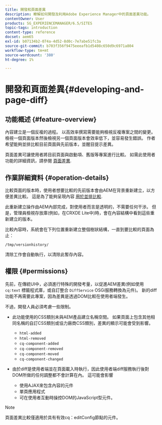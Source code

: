 ```yaml
---
title: 開發和頁面差異
description: 瞭解如何開發及利用Adobe Experience Manager中的頁面差異功能。
contentOwner: User
products: SG_EXPERIENCEMANAGER/6.5/SITES
topic-tags: introduction
content-type: reference
docset: aem65
exl-id: b07134b2-074a-4d52-8d0c-7e7abe51fc3a
source-git-commit: b703f356f9475eeeafb1d5408c650d9c6971a804
workflow-type: tm+mt
source-wordcount: '380'
ht-degree: 1%

---
```


# 開發和頁面差異{#developing-and-page-diff}

## 功能概述 {#feature-overview}

內容建立是一個反複的過程。 以高效率撰寫需要能夠檢視反複專案之間的變更。 檢視一個頁面版本然後檢視另一個頁面版本會效率低下，並容易發生錯誤。 作者希望能夠並排比較目前頁面與先前版本，並醒目提示差異。

頁面差異可讓使用者將目前頁面與啟動項、舊版等專案進行比較。 如需此使用者功能的詳細資訊，請參閱 [頁面差異](/help/sites-authoring/page-diff.md).

## 作業詳細資料 {#operation-details}

比較頁面的版本時，使用者想要比較的先前版本會由AEM在背景重新建立，以方便差異比較。 這是為了能夠呈現內容 [用於並排比較](/help/sites-developing/pagediff.md#operation-details).

此重新建立操作由AEM內部完成，對使用者而言是透明的，不需要任何干涉。 但是，管理員檢視存放庫(例如，在CRXDE Lite中)時，會在內容結構中看到這些重新建立的版本。

比較內容時，系統會在下列位置重新建立整個樹狀結構，一直到要比較的頁面為止：

`/tmp/versionhistory/`

清除工作會自動執行，以清除此暫存內容。

## 權限 {#permissions}

先前，在傳統UI中，必須進行特殊的開發考量，以促進AEM差異(例如使用 `cq:text` 標籤程式庫，或自訂整合 `DiffService` OSGi服務轉換為元件)。 新的diff功能不再需要此專案，因為差異是透過DOM比較在使用者端發生。

不過，開發人員必須考慮一些限制。

* 此功能使用的CSS類別未與AEM產品建立名稱空間。 如果頁面上包含其他相同名稱的自訂CSS類別或協力廠商CSS類別，差異的顯示可能會受到影響。

   * `html-added`
   * `html-removed`
   * `cq-component-added`
   * `cq-component-removed`
   * `cq-component-moved`
   * `cq-component-changed`

* 由於diff是使用者端並在頁面載入時執行，因此使用者端diff服務執行後對DOM所做的任何調整都不會計算在內。 這可能會影響

   * 使用AJAX來包含內容的元件
   * 單頁應用程式
   * 可在使用者互動時操控DOM的JavaScript型元件。

>[!NOTE]
>
>頁面差異比較僅適用於具有有效cq：editConfig節點的元件。
